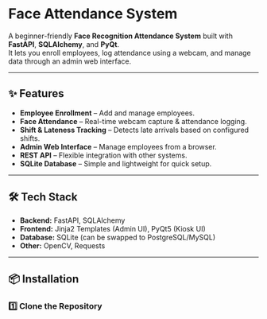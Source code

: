 # Face Attendance System

A beginner-friendly **Face Recognition Attendance System** built with **FastAPI**, **SQLAlchemy**, and **PyQt**.  
It lets you enroll employees, log attendance using a webcam, and manage data through an admin web interface.

---

## ✨ Features

- **Employee Enrollment** – Add and manage employees.
- **Face Attendance** – Real-time webcam capture & attendance logging.
- **Shift & Lateness Tracking** – Detects late arrivals based on configured shifts.
- **Admin Web Interface** – Manage employees from a browser.
- **REST API** – Flexible integration with other systems.
- **SQLite Database** – Simple and lightweight for quick setup.

---

## 🛠 Tech Stack

- **Backend:** FastAPI, SQLAlchemy
- **Frontend:** Jinja2 Templates (Admin UI), PyQt5 (Kiosk UI)
- **Database:** SQLite (can be swapped to PostgreSQL/MySQL)
- **Other:** OpenCV, Requests

---

## 📦 Installation

### 1️⃣ Clone the Repository
```bash

